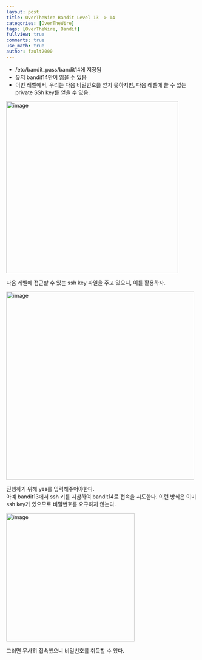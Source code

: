 ```yaml
---
layout: post
title: OverTheWire Bandit Level 13 -> 14
categories: [OverTheWire]
tags: [OverTheWire, Bandit]
fullview: true
comments: true
use_math: true
author: fault2000
---
```


- /etc/bandit_pass/bandit14에 저장됨
- 유저 bandit14만이 읽을 수 있음
- 이번 레벨에서, 우리는 다음 비밀번호를 얻지 못하지만, 다음 레벨에 쓸 수 있는 private SSh key를 얻을 수 있음.

<img width="453" alt="image" src="https://user-images.githubusercontent.com/73513005/190901399-18108c03-08b2-4325-ac36-3e5df3619fb4.png">

다음 레벨에 접근할 수 있는 ssh key 파일을 주고 있으니, 이를 활용하자.  

<img width="495" alt="image" src="https://user-images.githubusercontent.com/73513005/190901445-f0cb4dc0-b104-43e1-81ee-24a9da703a5f.png">

진행하기 위해 yes를 입력해주어야한다.  
아예 bandit13에서 ssh 키를 지참하여 bandit14로 접속을 시도한다. 이런 방식은 이미 ssh key가 있으므로 비밀번호를 요구하지 않는다.  

<img width="338" alt="image" src="https://user-images.githubusercontent.com/73513005/190901521-f8ab2e6b-7d53-4d5f-bab4-3c102099ca34.png">

그러면 무사히 접속했으니 비밀번호를 취득할 수 있다.
